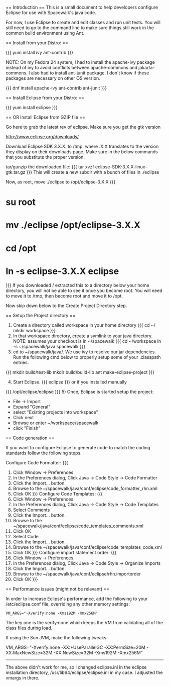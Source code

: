 == Introduction ==
This is a small document to help developers configure Eclipse for
use with Spacewalk's java code.  

For now, I use Eclipse to create and edit classes and run unit tests.
You will still need to go to the command line to make sure things still
work in the common build environment using Ant.


== Install from your Distro: ==

{{{
   yum install ivy ant-contrib
}}}

NOTE: On my Fedora 24 system, I had to install the apache-ivy package instead of ivy to avoid conflicts between apache-commons and jakarta-commons.  I also had to install ant-junit package.  I don't know if these packages are necessary on other OS version.

{{{
   dnf install apache-ivy ant-contrib ant-junit
}}}

== Install Eclipse from your Distro: ==

{{{
   yum install eclipse
}}}

== OR Install Eclipse from GZIP file ==

Go here to grab the latest rev of eclipse.  Make sure you get the gtk version

  http://www.eclipse.org/downloads/

Download Eclipse SDK 3.X.X. to /tmp, where .X.X translates to the version they display on their downloads page.  Make sure in the below commands that you substitute the proper version.

tar/gunzip the downloaded file:
{{{
   tar xvzf eclipse-SDK-3.X.X-linux-gtk.tar.gz
}}}
This will create a new subdir with a bunch of files in ./eclipse

Now, as root, move ./eclipse to /opt/eclipse-3.X.X 
{{{
  # su root
  # mv ./eclipse /opt/eclipse-3.X.X
  # cd /opt
  # ln -s eclipse-3.X.X eclipse
}}}
If you downloaded / extracted this to a directory below your home directory, you will not be able to see it once you become root.  You will need to move it to /tmp, then become root and move it to /opt.

Now skip down below to the Create Project Directory step.


== Setup the Project directory ==
1) Create a directory called workspace in your home directory
{{{
   cd ~/
   mkdir workspace
}}}
2) In that workspace directory, create a symlink to your java directory.
   NOTE: assumes your checkout is in ~/spacewalk
{{{
   cd ~/workspace
   ln -s ~/spacewalk/java spacewalk
}}}
3) cd to ~/spacewalk/java/.  We use ivy to resolve our jar dependencies.  Run the following cmd below to properly setup some of your .classpath entries.

{{{
   mkdir build/test-lib
   mkdir build/build-lib
   ant make-eclipse-project
}}}



4) Start Eclipse.
{{{
   eclipse
}}}
or if you installed manually

{{{
   /opt/eclipse/eclipse
}}}
5) Once, Eclipse is started setup the project:

   - File -> Import
   - Expand "General"
   - select "Existing projects into workspace"
   - Click next
   - Browse or enter  ~/workspace/spacewalk
   - click "Finish"

== Code generation ==


If you want to configure Eclipse to generate code to match the coding
standards follow the following steps.

Configure Code Formatter:
{{{
1) Click Window -> Preferences
2) In the Preferences dialog, Click Java -> Code Style -> Code Formatter
3) Click the Import... button.
4) Browse to the ~/spacewalk/java/conf/eclipse/code_formatter_rhn.xml
5) Click OK
}}}
Configure Code Templates:
{{{
1) Click Window -> Preferences
2) In the Preferences dialog, Click Java -> Code Style -> Code Templates
3) Select Comments
4) Click the Import... button.
5) Browse to the ~/spacewalk/java/conf/eclipse/code_templates_comments.xml
6) Click OK
7) Select Code
8) Click the Import... button.
9) Browse to the ~/spacewalk/java/conf/eclipse/code_templates_code.xml
10) Click OK
}}}
Configure import statement order:
{{{
1) Click Window -> Preferences
2) In the Preferences dialog, Click Java -> Code Style -> Organize Imports
3) Click the Import... button.
4) Browse to the ~/spacewalk/java/conf/eclipse/rhn.importorder
5) Click OK
}}}

== Performance issues  (might not be relevant) ==

In order to increase Eclipse's performance, add the following to your
/etc/eclipse.conf file, overriding any other memory settings:

    VM_ARGS="-Xverify:none -Xms192M -Xmx256M"

The key one is the verify:none which keeps the VM from validating
all of the class files during load.

If using the Sun JVM, make the following tweaks:

 VM_ARGS="-Xverify:none -XX:+UseParallelGC -XX:PermSize=20M -XX:MaxNewSize=32M -XX:NewSize=32M -Xms192M -Xmx256M"

-------
The above didn't work for me, so I changed eclipse.ini in the eclipse installation directory, /usr/lib64/eclipse/eclipse.ini in my case. I adjusted the vmargs in there.